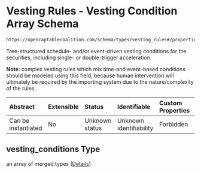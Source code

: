 # Vesting Rules - Vesting Condition Array Schema

```txt
https://opencaptablecoalition.com/schema/types/vesting_rules#/properties/vesting_conditions
```

Tree-structured schedule- and/or event-driven vesting conditions for the securities, including single- or double-trigger acceleration.

**Note**: complex vesting rules which mix time-and event-based conditions should be modeled using this field, because human intervention will ultimately be required by the importing system due to the nature/complexity of the rules.

| Abstract            | Extensible | Status         | Identifiable            | Custom Properties | Additional Properties | Access Restrictions | Defined In                                                                                      |
| :------------------ | :--------- | :------------- | :---------------------- | :---------------- | :-------------------- | :------------------ | :---------------------------------------------------------------------------------------------- |
| Can be instantiated | No         | Unknown status | Unknown identifiability | Forbidden         | Allowed               | none                | [VestingRules.schema.json*](../../schema/types/VestingRules.schema.json "open original schema") |

## vesting_conditions Type

an array of merged types ([Details](vestingrules-properties-vesting-rules---vesting-condition-array-items.md))
